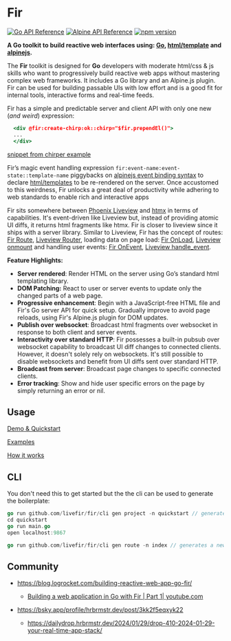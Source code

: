 # Fir

[![Go API Reference](https://pkg.go.dev/badge/github.com/livefir/fir.svg)](https://pkg.go.dev/github.com/livefir/fir)
[![Alpine API Reference](https://img.shields.io/badge/alpine_plugin-reference-blue)](./alpinejs-plugin/README.md) 
[![npm version](https://badge.fury.io/js/@livefir%2Ffir.svg)](https://badge.fury.io/js/@livefir%2Ffir)

**A Go toolkit to build reactive web interfaces using: [Go](https://go.dev/), [html/template](https://pkg.go.dev/html/template) and [alpinejs](https://alpinejs.dev/).**

The **Fir** toolkit is designed for **Go** developers with moderate html/css & js skills who want to progressively build reactive web apps without mastering complex web frameworks. It includes a Go library and an Alpine.js plugin. Fir can be used for building passable UIs with low effort and is a good fit for internal tools, interactive forms and real-time feeds.

Fir has a simple and predictable server and client API with only one new (*and* *weird*) expression:

```jsx
  <div @fir:create-chirp:ok::chirp="$fir.prependEl()">
  ...
  </div>
```

[snippet from chirper example](./examples/chirper/index.html#L45)

Fir’s magic event handling expression `fir:event-name:event-state::template-name` piggybacks on [alpinejs event binding syntax](https://alpinejs.dev/directives/on#custom-events) to declare [html/templates](https://pkg.go.dev/html/template) to be re-rendered on the server. Once accustomed to this weirdness, Fir unlocks a great deal of productivity while adhering to web standards to enable rich and interactive apps

Fir sits somewhere between [Phoenix Liveview](https://github.com/phoenixframework/phoenix_live_view) and [htmx](https://htmx.org/) in terms of capabilities. It's event-driven like Liveview but, instead of providing atomic UI diffs, it returns html fragments like htmx. Fir is closer to liveview since it ships with a server library. Similar to Liveview, Fir has the concept of routes: [Fir Route](https://pkg.go.dev/github.com/livefir/fir@main#Route), [Liveview Router](https://hexdocs.pm/phoenix_live_view/Phoenix.LiveView.Router.html), loading data on page load: [Fir OnLoad](https://pkg.go.dev/github.com/livefir/fir@main#OnLoad), [Liveview onmount](https://hexdocs.pm/phoenix_live_view/Phoenix.LiveView.html#on_mount/1) and handling user events: [Fir OnEvent](https://pkg.go.dev/github.com/livefir/fir@main#OnEvent), [Liveview handle_event](https://hexdocs.pm/phoenix_live_view/Phoenix.LiveView.html#c:handle_event/3).

**Feature Highlights:**

- **Server rendered**: Render HTML on the server using Go’s standard html templating library.
- **DOM Patching:** React to user or server events to update only the changed parts of a web page.
- **Progressive enhancement**: Begin with a JavaScript-free HTML file and Fir's Go server API for quick setup. Gradually improve to avoid page reloads, using Fir's Alpine.js plugin for DOM updates.
- **Publish over websocket**: Broadcast html fragments over websocket in response to both client and server events.
- **Interactivity over standard HTTP**: Fir possesses a built-in pubsub over websocket capability to broadcast UI diff changes to connected clients. However, it doesn't solely rely on websockets. It's still possible to disable websockets and benefit from UI diffs sent over standard HTTP.
- **Broadcast from server**: Broadcast page changes to specific connected clients.
- **Error tracking**: Show and hide user specific errors on the page by simply returning an error or nil.


## Usage

[Demo & Quickstart](https://livefir.fly.dev/)

[Examples](./examples/)

[How it works](https://adnaan.notion.site/Fir-2358531aced84bf1b0b1a687760fff3b)

## CLI

You don't need this to get started but the the cli can be used to generate the boilerplate:

```go
go run github.com/livefir/fir/cli gen project -n quickstart // generates a folder named quickstart
cd quickstart
go run main.go
open localhost:9867

go run github.com/livefir/fir/cli gen route -n index // generates a new route
```



## Community

- https://blog.logrocket.com/building-reactive-web-app-go-fir/

    - [Building a web application in Go with Fir | Part 1| youtube.com](https://www.youtube.com/watch?v=7hpXdG-Nw00)

- https://bsky.app/profile/hrbrmstr.dev/post/3kk2f5eqxyk22

    - https://dailydrop.hrbrmstr.dev/2024/01/29/drop-410-2024-01-29-your-real-time-app-stack/

